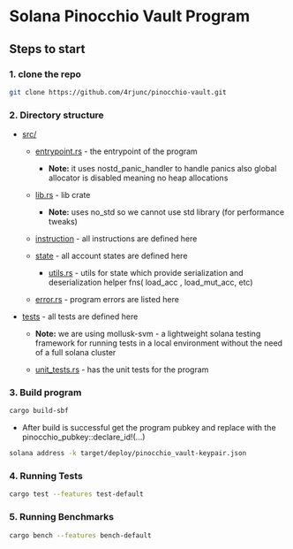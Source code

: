 # Solana Pinocchio Vault Program

## Steps to start 

### 1. clone the repo

```bash
git clone https://github.com/4rjunc/pinocchio-vault.git
```

### 2. Directory structure

- [src/](src/)

  - [entrypoint.rs](src/entrypoint.rs) - the entrypoint of the program

    - **Note:** it uses nostd_panic_handler to handle panics
      also global allocator is disabled meaning no heap allocations

  - [lib.rs](src/lib.rs) - lib crate

    - **Note:** uses no_std so we cannot use std library (for performance tweaks)

  - [instruction](src/instruction) - all instructions are defined here

  - [state](src/state/) - all account states are defined here

    - [utils.rs](src/state/utils.rs) - utils for state which provide serialization and deserialization helper fns( load_acc , load_mut_acc, etc)

  - [error.rs](program/src/error.rs) - program errors are listed here

- [tests](tests/) - all tests are defined here

  - **Note:** we are using mollusk-svm - a lightweight solana testing framework for running tests in a local environment without the need of a full solana cluster

  - [unit_tests.rs](tests/unit_tests.rs) - has the unit tests for the program

### 3. Build program

```bash
cargo build-sbf
```

- After build is successful get the program pubkey and replace with the pinocchio_pubkey::declare_id!(...)

```bash
solana address -k target/deploy/pinocchio_vault-keypair.json
```

### 4. Running Tests

```bash
cargo test --features test-default
```

### 5. Running Benchmarks

```bash
cargo bench --features bench-default
```

